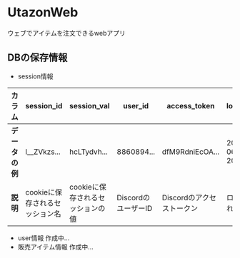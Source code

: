 # UtazonWeb
ウェブでアイテムを注文できるwebアプリ
## DBの保存情報

- session情報

| **カラム** | **session_id**  | **session_val** | **user_id**    | **access_token**    | **login_date**          | **expires**             |
|--------|-------------|-------------|------------|-----------------|---------------------|---------------------|
| **データの例** | l__ZVkzs... | hcLTydvh... | 8860894... | dfM9RdniEcOA... | 2023-06-03 20:37:16 | 2023-07-03 20:37:16 |
| **説明** | cookieに保存されるセッション名 | cookieに保存されるセッションの値 | DiscordのユーザーID  | Discordのアクセストークン | ログインされた時間 | セッションの有効期限 |

- user情報 作成中…
- 販売アイテム情報 作成中…
